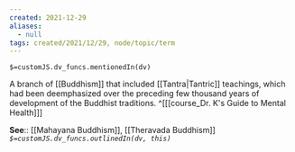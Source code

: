 ```yaml
---
created: 2021-12-29 
aliases:
  - null
tags: created/2021/12/29, node/topic/term
---
```

`$=customJS.dv_funcs.mentionedIn(dv)`

A branch of [[Buddhism]] that included [[Tantra|Tantric]] teachings, which had been deemphasized over the preceding few thousand years of development of the Buddhist traditions.
 ^[[[course_Dr. K's Guide to Mental Health]]]

**See**:: [[Mahayana Buddhism]], [[Theravada Buddhism]]
*`$=customJS.dv_funcs.outlinedIn(dv, this)`*